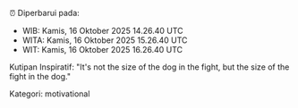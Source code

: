 ⏰ Diperbarui pada:
- WIB: Kamis, 16 Oktober 2025 14.26.40 UTC
- WITA: Kamis, 16 Oktober 2025 15.26.40 UTC
- WIT: Kamis, 16 Oktober 2025 16.26.40 UTC

Kutipan Inspiratif:
"It's not the size of the dog in the fight, but the size of the fight in the dog."


Kategori: motivational

